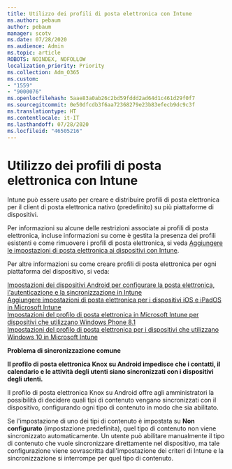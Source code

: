 ```yaml
---
title: Utilizzo dei profili di posta elettronica con Intune
ms.author: pebaum
author: pebaum
manager: scotv
ms.date: 07/28/2020
ms.audience: Admin
ms.topic: article
ROBOTS: NOINDEX, NOFOLLOW
localization_priority: Priority
ms.collection: Adm_O365
ms.custom:
- "1559"
- "9000076"
ms.openlocfilehash: 5aae83a0ab26c2bd59fddd2ad64d1c461d29f0f7
ms.sourcegitcommit: 0e50dfcdb3f6aa72368279e23b83efecb9dc9c3f
ms.translationtype: HT
ms.contentlocale: it-IT
ms.lasthandoff: 07/28/2020
ms.locfileid: "46505216"
---
```

# <a name="using-email-profiles-with-intune"></a>Utilizzo dei profili di posta elettronica con Intune

Intune può essere usato per creare e distribuire profili di posta elettronica per il client di posta elettronica nativo (predefinito) su più piattaforme di dispositivi.

Per informazioni su alcune delle restrizioni associate ai profili di posta elettronica, incluse informazioni su come è gestita la presenza dei profili esistenti e come rimuovere i profili di posta elettronica, si veda [Aggiungere le impostazioni di posta elettronica ai dispositivi con Intune](https://docs.microsoft.com/intune/email-settings-configure).

Per altre informazioni su come creare profili di posta elettronica per ogni piattaforma del dispositivo, si veda:

[Impostazioni dei dispositivi Android per configurare la posta elettronica, l'autenticazione e la sincronizzazione in Intune](https://docs.microsoft.com/intune/email-settings-android)  
[Aggiungere impostazioni di posta elettronica per i dispositivi iOS e iPadOS in Microsoft Intune](https://docs.microsoft.com/intune/email-settings-ios)  
[Impostazioni del profilo di posta elettronica in Microsoft Intune per dispositivi che utilizzano Windows Phone 8.1](https://docs.microsoft.com/intune/email-settings-windows-phone-8-1)  
[Impostazioni del profilo di posta elettronica per i dispositivi che utilizzano Windows 10 in Microsoft Intune](https://docs.microsoft.com/intune/email-settings-windows-10)

**Problema di sincronizzazione comune**

**Il profilo di posta elettronica Knox su Android impedisce che i contatti, il calendario e le attività degli utenti siano sincronizzati con i dispositivi degli utenti.**

Il profilo di posta elettronica Knox su Android offre agli amministratori la possibilità di decidere quali tipi di contenuto vengano sincronizzati con il dispositivo, configurando ogni tipo di contenuto in modo che sia abilitato.

Se l'impostazione di uno dei tipi di contenuto è impostata su **Non configurato** (impostazione predefinita), quel tipo di contenuto non viene sincronizzato automaticamente. Un utente può abilitare manualmente il tipo di contenuto che vuole sincronizzare direttamente nel dispositivo, ma tale configurazione viene sovrascritta dall'impostazione dei criteri di Intune e la sincronizzazione si interrompe per quel tipo di contenuto.


